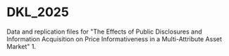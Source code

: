 # DKL_2025
Data and replication files for "The Effects of Public Disclosures and Information Acquisition on Price
Informativeness in a Multi-Attribute Asset Market"
1. 
